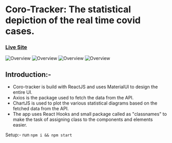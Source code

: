 # Coro-Tracker: The statistical depiction of the real time covid cases.
### [Live Site](https://coro-tracker.netlify.app/)

![Overview](https://i.ibb.co/Pxzw4hj/coro-daily.jpg)
![Overview](https://i.ibb.co/GpMWGgH/coro-monthly.jpg)
![Overview](https://i.ibb.co/d5WrxCr/coro-tracker-2.jpg)
![Overview](https://i.ibb.co/f2khQRk/coro-tracker-3.jpg)

## Introduction:-

* Coro-tracker is build with ReactJS and uses MaterialUI to design the entire UI.
* Axios is the package used to fetch the data from the API.
* ChartJS is used to plot the various statistical diagrams based on the fetched data from the API.
* The app uses React Hooks and small package called as "classnames" to make the task of assigning class to the components and elements easier.

Setup:-
run ``` npm i && npm start ```
